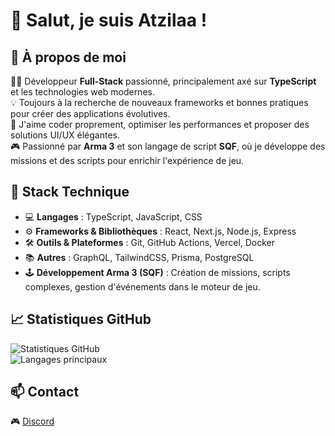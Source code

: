 # 👋 Salut, je suis Atzilaa !

## 🚀 À propos de moi 
 
👨‍💻 Développeur **Full-Stack** passionné, principalement axé sur **TypeScript** et les technologies web modernes.  
💡 Toujours à la recherche de nouveaux frameworks et bonnes pratiques pour créer des applications évolutives.  
🎯 J'aime coder proprement, optimiser les performances et proposer des solutions UI/UX élégantes.  
🎮 Passionné par **Arma 3** et son langage de script **SQF**, où je développe des missions et des scripts pour enrichir l'expérience de jeu.

## 🔧 Stack Technique  

- 💻 **Langages** : TypeScript, JavaScript, CSS  
- ⚙️ **Frameworks & Bibliothèques** : React, Next.js, Node.js, Express  
- 🛠️ **Outils & Plateformes** : Git, GitHub Actions, Vercel, Docker  
- 📚 **Autres** : GraphQL, TailwindCSS, Prisma, PostgreSQL  
- 🕹️ **Développement Arma 3 (SQF)** : Création de missions, scripts complexes, gestion d'événements dans le moteur de jeu.

## 📈 Statistiques GitHub  

![Statistiques GitHub](https://github-readme-stats.vercel.app/api?username=VotrePseudo&show_icons=true&theme=radical)  
![Langages principaux](https://github-readme-stats.vercel.app/api/top-langs/?username=VotrePseudo&layout=compact&theme=radical)  

## 📫 Contact  

🎮 [Discord](https://discord.com/users/162967346024153088)

